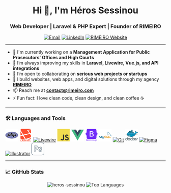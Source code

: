 <h1 align="center">Hi 👋, I'm Héros Sessinou</h1>
<h3 align="center">Web Developer | Laravel & PHP Expert | Founder of RIMEIRO</h3>

<p align="center">
  <a href="mailto:contact@rimeiro.com"><img src="https://img.shields.io/badge/Email-contact@rimeiro.com-red?style=for-the-badge&logo=gmail&logoColor=white" alt="Email"></a>
  <a href="https://www.linkedin.com/in/heros-sessinou-web-developer/" target="_blank"><img src="https://img.shields.io/badge/LinkedIn-Heros_Sessinou-blue?style=for-the-badge&logo=linkedin" alt="LinkedIn"></a>
  <a href="https://rimeiro.com" target="_blank"><img src="https://img.shields.io/badge/Website-RIMEIRO-%231572B6?style=for-the-badge&logo=google-chrome&logoColor=white" alt="RIMEIRO Website"></a>
</p>

---

- 🔭 I'm currently working on a **Management Application for Public Prosecutors' Offices and High Courts**
- 🌱 I’m always improving my skills in **Laravel, Livewire, Vue.js, and API integrations**
- 🤝 I’m open to collaborating on **serious web projects or startups**
- 💼 I build websites, web apps, and digital solutions through my agency [**RIMEIRO**](https://rimeiro.com)
- 📫 Reach me at **contact@rimeiro.com**
- ⚡ Fun fact: I love clean code, clean design, and clean coffee ☕

---

### 🛠️ Languages and Tools
<p align="left">
  <a href="https://www.php.net" target="_blank"><img src="https://raw.githubusercontent.com/devicons/devicon/master/icons/php/php-original.svg" width="40" height="40" alt="PHP" /></a>
  <a href="https://laravel.com" target="_blank"><img src="https://raw.githubusercontent.com/devicons/devicon/master/icons/laravel/laravel-plain-wordmark.svg" width="40" height="40" alt="Laravel" /></a>
  <a href="https://livewire.laravel.com" target="_blank"><img src="https://www.vectorlogo.zone/logos/laravel_laravel/livewire-icon.svg" width="40" height="40" alt="Livewire" /></a>
  <a href="https://www.javascript.com/" target="_blank"><img src="https://raw.githubusercontent.com/devicons/devicon/master/icons/javascript/javascript-original.svg" width="40" height="40" alt="JavaScript" /></a>
  <a href="https://vuejs.org/" target="_blank"><img src="https://raw.githubusercontent.com/devicons/devicon/master/icons/vuejs/vuejs-original.svg" width="40" height="40" alt="Vue.js" /></a>
  <a href="https://getbootstrap.com" target="_blank"><img src="https://raw.githubusercontent.com/devicons/devicon/master/icons/bootstrap/bootstrap-plain-wordmark.svg" width="40" height="40" alt="Bootstrap" /></a>
  <a href="https://www.mysql.com/" target="_blank"><img src="https://raw.githubusercontent.com/devicons/devicon/master/icons/mysql/mysql-original-wordmark.svg" width="40" height="40" alt="MySQL" /></a>
  <a href="https://git-scm.com/" target="_blank"><img src="https://www.vectorlogo.zone/logos/git-scm/git-scm-icon.svg" width="40" height="40" alt="Git" /></a>
  <a href="https://www.docker.com/" target="_blank"><img src="https://raw.githubusercontent.com/devicons/devicon/master/icons/docker/docker-original-wordmark.svg" width="40" height="40" alt="Docker" /></a>
  <a href="https://figma.com/" target="_blank"><img src="https://www.vectorlogo.zone/logos/figma/figma-icon.svg" width="40" height="40" alt="Figma" /></a>
  <a href="https://www.adobe.com/products/illustrator.html" target="_blank"><img src="https://www.vectorlogo.zone/logos/adobe_illustrator/adobe_illustrator-icon.svg" width="40" height="40" alt="Illustrator" /></a>
  <a href="https://www.photoshop.com/en" target="_blank"><img src="https://raw.githubusercontent.com/devicons/devicon/master/icons/photoshop/photoshop-line.svg" width="40" height="40" alt="Photoshop" /></a>
</p>

---

### 📈 GitHub Stats
<p align="center">
  <img src="https://github-readme-stats.vercel.app/api?username=heros-sessinou&show_icons=true&theme=tokyonight" alt="heros-sessinou" />
  <img src="https://github-readme-stats.vercel.app/api/top-langs/?username=heros-sessinou&layout=compact&theme=tokyonight" alt="Top Languages" />
</p>

